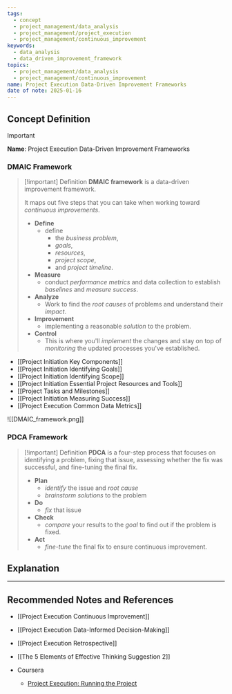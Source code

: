 ```yaml
---
tags:
  - concept
  - project_management/data_analysis
  - project_management/project_execution
  - project_management/continuous_improvement
keywords:
  - data_analysis
  - data_driven_improvement_framework
topics:
  - project_management/data_analysis
  - project_management/continuous_improvement
name: Project Execution Data-Driven Improvement Frameworks
date of note: 2025-01-16
---
```


## Concept Definition

>[!important]
>**Name**: Project Execution Data-Driven Improvement Frameworks

### DMAIC Framework

>[!important] Definition
>**DMAIC framework** is a data-driven improvement framework.
>
>It maps out five steps that you can take when working toward *continuous improvements*.
>- **Define**
>	- define 
>		- the *business problem*, 
>		- *goals*, 
>		- *resources*, 
>		- *project scope*, 
>		- and *project timeline*.
>- **Measure**
>	- conduct *performance metrics* and data collection to establish *baselines* and *measure success*.
>- **Analyze**
>	- Work to find the *root causes* of problems and understand their *impact*.
>- **Improvement**
>	- implementing a reasonable *solution* to the problem.
>- **Control**
>	- This is where you'll *implement* the changes and stay on top of *monitoring* the updated processes you've established.


- [[Project Initiation Key Components]]
- [[Project Initiation Identifying Goals]]
- [[Project Initiation Identifying Scope]]
- [[Project Initiation Essential Project Resources and Tools]]
- [[Project Tasks and Milestones]]
- [[Project Initiation Measuring Success]]
- [[Project Execution Common Data Metrics]]

![[DMAIC_framework.png]]


### PDCA Framework

>[!important] Definition
>**PDCA** is a four-step process that focuses on identifying a problem, fixing that issue, assessing whether the fix was successful, and fine-tuning the final fix.
>- **Plan**
>	- *identify* the issue and *root cause* 
>	- *brainstorm solutions* to the problem
>- **Do**
>	- *fix* that issue
>- **Check**
>	- *compare* your results to the *goal* to find out if the problem is fixed.
>- **Act**
>	-  *fine-tune* the final fix to ensure continuous improvement.



## Explanation





-----------
##  Recommended Notes and References


- [[Project Execution Continuous Improvement]]
- [[Project Execution Data-Informed Decision-Making]]
- [[Project Execution Retrospective]]
- [[The 5 Elements of Effective Thinking Suggestion 2]]


- Coursera
	- [Project Execution: Running the Project](https://www.coursera.org/learn/project-execution-google/home/welcome)